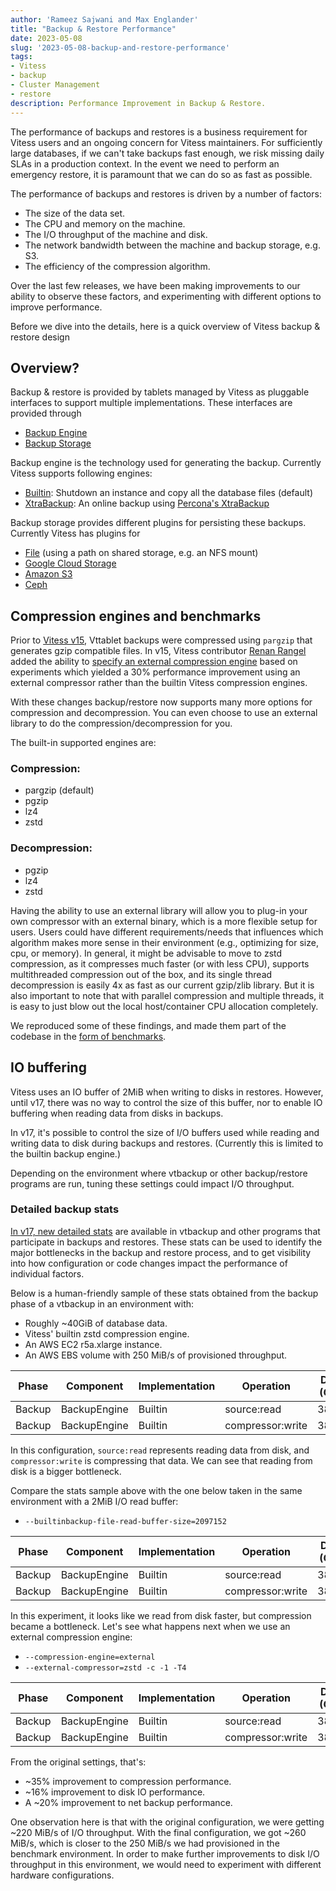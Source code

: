 ```yaml
---
author: 'Rameez Sajwani and Max Englander'
title: "Backup & Restore Performance"
date: 2023-05-08
slug: '2023-05-08-backup-and-restore-performance'
tags:
- Vitess
- backup
- Cluster Management
- restore
description: Performance Improvement in Backup & Restore.
---
```


The performance of backups and restores is a business requirement for Vitess users and an ongoing concern for Vitess maintainers. For sufficiently large databases, 
if we can't take backups fast enough, we risk missing daily SLAs in a production context. In the event we need to perform an emergency restore, it is paramount that we
can do so as fast as possible.

The performance of backups and restores is driven by a number of factors:

- The size of the data set.
- The CPU and memory on the machine.
- The I/O throughput of the machine and disk.
- The network bandwidth between the machine and backup storage, e.g. S3.
- The efficiency of the compression algorithm.

Over the last few releases, we have been making improvements to our ability to observe these factors, and experimenting with different options to improve performance.

Before we dive into the details, here is a quick overview of Vitess backup & restore design

## Overview?

Backup & restore is provided by tablets managed by Vitess as pluggable interfaces to support multiple implementations. These interfaces are provided through
- [Backup Engine](https://github.com/vitessio/vitess/blob/main/go/vt/mysqlctl/backupengine.go)
- [Backup Storage](https://github.com/vitessio/vitess/blob/main/go/vt/mysqlctl/backupstorage/interface.go)

Backup engine is the technology used for generating the backup. Currently Vitess supports following engines:
- [Builtin](https://github.com/vitessio/vitess/blob/main/go/vt/mysqlctl/builtinbackupengine.go): Shutdown an instance and copy all the database files (default)
- [XtraBackup](https://github.com/vitessio/vitess/blob/main/go/vt/mysqlctl/xtrabackupengine.go): An online backup using [Percona's XtraBackup](https://www.percona.com/software/mysql-database/percona-xtrabackup)

Backup storage provides different plugins for persisting these backups. Currently Vitess has plugins for
- [File](https://github.com/vitessio/vitess/tree/main/go/vt/mysqlctl/filebackupstorage) (using a path on shared storage, e.g. an NFS mount)
- [Google Cloud Storage](https://github.com/vitessio/vitess/tree/main/go/vt/mysqlctl/gcsbackupstorage)
- [Amazon S3](https://github.com/vitessio/vitess/tree/main/go/vt/mysqlctl/s3backupstorage)
- [Ceph](https://github.com/vitessio/vitess/tree/main/go/vt/mysqlctl/cephbackupstorage)

## Compression engines and benchmarks

Prior to [Vitess v15](https://github.com/vitessio/vitess/releases/tag/v15.0.0#support-for-additional-compressors-and-decompressors-during-backup-&-restore),  Vttablet backups were compressed using `pargzip` that generates gzip compatible files. In v15, Vitess contributor [Renan Rangel](https://github.com/rvrangel) added the ability to [specify an external compression engine](https://github.com/vitessio/vitess/pull/10558) based on experiments which yielded a 30% performance improvement using an external compressor rather than the builtin Vitess compression engines.

With these changes backup/restore now supports many more options for compression and decompression. You can even choose to use an external library to do the compression/decompression for you.

The built-in supported engines are:

### Compression:
- pargzip (default)
- pgzip
- lz4
- zstd

### Decompression:
- pgzip
- lz4
- zstd

Having the ability to use an external library will allow you to plug-in your own compressor with an external binary, which is a more flexible setup for users. Users could have different requirements/needs that influences which algorithm makes more sense in their environment (e.g., optimizing for size, cpu, or memory). In general, it might be advisable to move to zstd compression, as it compresses much faster (or with less CPU), supports multithreaded compression out of the box, and its single thread decompression is easily 4x as fast as our current gzip/zlib library. But it is also important to note that with parallel compression and multiple threads, it is easy to just blow out the local host/container CPU allocation completely.

We reproduced some of these findings, and made them part of the codebase in the [form of benchmarks](https://github.com/vitessio/vitess/pull/11994).

## IO buffering

Vitess uses an IO buffer of 2MiB when writing to disks in restores. However, until v17, there was no way to control the size of this buffer, nor to enable IO buffering when reading data from disks in backups.

In v17, it's possible to control the size of I/O buffers used while reading and writing data to disk during backups and restores. (Currently this is limited to the builtin backup engine.)

Depending on the environment where vtbackup or other backup/restore programs are run, tuning these settings could impact I/O throughput.

### Detailed backup stats

[In v17, new detailed stats](https://vitess.io/docs/17.0/reference/backup-and-restore/metrics/) are available in vtbackup and other programs that participate in backups and restores. These stats can be used to identify the major bottlenecks in the backup and restore process, and to get visibility into how configuration or code changes impact the performance of individual factors.

Below is a human-friendly sample of these stats obtained from the backup phase of a vtbackup in an environment with:

- Roughly ~40GiB of database data.
- Vitess' builtin zstd compression engine.
- An AWS EC2 r5a.xlarge instance.
- An AWS EBS volume with 250 MiB/s of provisioned throughput.


| Phase  | Component    | Implementation | Operation        | Data (GiB) | Time (seconds) |
|--------|--------------|----------------|------------------|------------|----------------|
| Backup | BackupEngine | Builtin        | source:read      | 38.03      | 177.63         |
| Backup | BackupEngine | Builtin        | compressor:write | 38.03      | 43.042         |


In this configuration, `source:read` represents reading data from disk, and `compressor:write` is compressing that data. We can see that reading from disk is a bigger bottleneck.

Compare the stats sample above with the one below taken in the same environment with a 2MiB I/O read buffer:

- `--builtinbackup-file-read-buffer-size=2097152`


| Phase  | Component    | Implementation | Operation        | Data (GiB) | Time (seconds)                                               |
|--------|--------------|----------------|------------------|------------|--------------------------------------------------------------|
| Backup | BackupEngine | Builtin        | source:read      | 38.03      | <span style="background-color: MediumSeaGreen">138.00</span> |
| Backup | BackupEngine | Builtin        | compressor:write | 38.03      | <span style="background-color: OrangeRed">86.108</span>      |

In this experiment, it looks like we read from disk faster, but compression became a bottleneck. Let's see what happens next when we use an external compression engine:

- `--compression-engine=external`
- `--external-compressor=zstd -c -1 -T4`


| Phase  | Component    | Implementation | Operation        | Data (GiB) | Time (seconds)                                               |
|--------|--------------|----------------|------------------|------------|--------------------------------------------------------------|
| Backup | BackupEngine | Builtin        | source:read      | 38.03      | <span style="background-color: MediumSeaGreen">148.64</span> |
| Backup | BackupEngine | Builtin        | compressor:write | 38.03      | <span style="background-color: MediumSeaGreen">28.108</span> |


From the original settings, that's:

- ~35% improvement to compression performance.
- ~16% improvement to disk IO performance.
- A ~20% improvement to net backup performance.

One observation here is that with the original configuration, we were getting ~220 MiB/s of I/O throughput. With the final configuration, we got ~260 MiB/s, which is closer to the 250 MiB/s we had provisioned in the benchmark environment. In order to make further improvements to disk I/O throughput in this environment, we would need to experiment with different hardware configurations.
